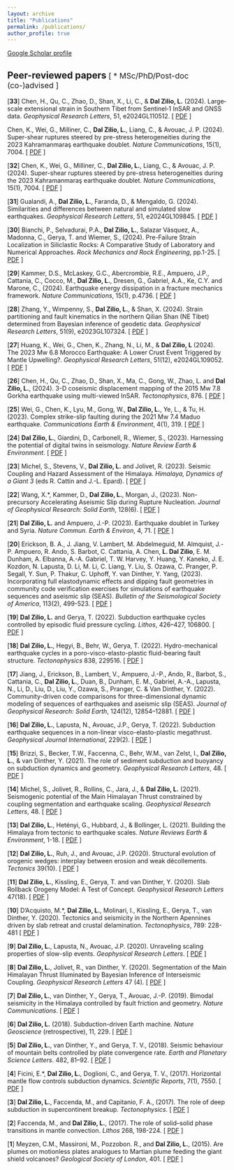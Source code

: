 ```yaml
---
layout: archive
title: "Publications"
permalink: /publications/
author_profile: true
---
```

<a href="https://scholar.google.com/citations?user=nvfIto8AAAAJ&hl=en" target="_blank">Google Scholar profile</a>

## Peer-reviewed papers <span style="font-weight: normal; font-size: smaller;">[ * MSc/PhD/Post-doc (co-)advised ]</span>

[**33**] Chen, H., Qu, C., Zhao, D., Shan, X., Li, C., & **Dal Zilio, L.** (2024). Large‐scale extensional strain in Southern Tibet from Sentinel‐1 InSAR and GNSS data. <i>Geophysical Research Letters</i>, 51, e2024GL110512. [ <a href="http://lucadalzilio.github.io/files/Chen_et_al-2024c.pdf" target="_blank">PDF</a> ]

Chen, K., Wei, G., Milliner, C., **Dal Zilio, L.**, Liang, C., & Avouac, J. P. (2024). Super-shear ruptures steered by pre-stress heterogeneities during the 2023 Kahramanmaraş earthquake doublet. <i>Nature Communications</i>, 15(1), 7004. [ <a href="http://lucadalzilio.github.io/files/Chen_et_al-2024b.pdf" target="_blank">PDF</a> ]

[**32**] Chen, K., Wei, G., Milliner, C., **Dal Zilio, L.**, Liang, C., & Avouac, J. P. (2024). Super-shear ruptures steered by pre-stress heterogeneities during the 2023 Kahramanmaraş earthquake doublet. <i>Nature Communications</i>, 15(1), 7004. [ <a href="http://lucadalzilio.github.io/files/Chen_et_al-2024b.pdf" target="_blank">PDF</a> ]

[**31**] Gualandi, A., **Dal Zilio, L.**, Faranda, D., & Mengaldo, G. (2024). Similarities and differences between natural and simulated slow earthquakes. <i>Geophysical Research Letters</i>, 51, e2024GL109845. [ <a href="http://lucadalzilio.github.io/files/Gualandi_et_al-2024.pdf" target="_blank">PDF</a> ]

[**30**] Bianchi, P., Selvadurai, P.A., **Dal Zilio, L.**, Salazar Vásquez, A., Madonna, C., Gerya, T. and Wiemer, S., (2024). Pre-Failure Strain Localization in Siliclastic Rocks: A Comparative Study of Laboratory and Numerical Approaches. <i>Rock Mechanics and Rock Engineering</i>, pp.1-25. [ <a href="http://lucadalzilio.github.io/files/Bianchi_et_al-2024.pdf" target="_blank">PDF</a> ]

[**29**] Kammer, D.S., McLaskey, G.C., Abercrombie, R.E., Ampuero, J.P., Cattania, C., Cocco, M., **Dal Zilio, L.**, Dresen, G., Gabriel, A.A., Ke, C.Y. and Marone, C., (2024). Earthquake energy dissipation in a fracture mechanics framework. <i>Nature Communications</i>, 15(1), p.4736.  [ <a href="http://lucadalzilio.github.io/files/Kammer_et_al-2024.pdf" target="_blank">PDF</a> ]

[**28**] Zhang, Y., Wimpenny, S., **Dal Zilio, L.**, & Shan, X. (2024). Strain partitioning and fault kinematics in the northern Qilian Shan (NE Tibet) determined from Bayesian inference of geodetic data. <i>Geophysical Research Letters</i>, 51(9), e2023GL107324. [ <a href="http://lucadalzilio.github.io/files/Zhang_et_al-2024.pdf" target="_blank">PDF</a> ]

[**27**] Huang, K., Wei, G., Chen, K., Zhang, N., Li, M., & **Dal Zilio, L** (2024). The 2023 Mw 6.8 Morocco Earthquake: A Lower Crust Event Triggered by Mantle Upwelling?. <i>Geophysical Research Letters</i>, 51(12), e2024GL109052. [ <a href="http://lucadalzilio.github.io/files/Huang_et_al-2024.pdf" target="_blank">PDF</a> ]

[**26**] Chen, H., Qu, C., Zhao, D., Shan, X., Ma, C., Gong, W., Zhao, L. and **Dal Zilio, L.**, (2024). 3-D coseismic displacement mapping of the 2015 Mw 7.8 Gorkha earthquake using multi-viewed InSAR. <i>Tectonophysics</i>, 876. [ <a href="http://lucadalzilio.github.io/files/Chen_et_al-2024.pdf" target="_blank">PDF</a> ]

[**25**] Wei, G., Chen, K., Lyu, M., Gong, W., **Dal Zilio, L.**, Ye, L., & Tu, H. (2023). Complex strike-slip faulting during the 2021 Mw 7.4 Maduo earthquake. <i>Communications Earth & Environment</i>, 4(1), 319. [ <a href="http://lucadalzilio.github.io/files/Wei_et_al-2023.pdf" target="_blank">PDF</a> ]

[**24**] **Dal Zilio, L.**, Giardini, D., Carbonell, R., Wiemer, S., (2023). Harnessing the potential of digital twins in seismology. <i>Nature Review Earth & Environment</i>. [ <a href="http://lucadalzilio.github.io/files/Dal-Zilio_et_al-2023.pdf" target="_blank">PDF</a> ]

[**23**] Michel, S., Stevens, V., **Dal Zilio, L.** and Jolivet, R. (2023). Seismic Coupling and Hazard Assessment of the Himalaya. <i>Himalaya, Dynamics of a Giant 3</i> (eds R. Cattin and J.-L. Epard). [ <a href="https://onlinelibrary.wiley.com/doi/10.1002/9781394228683.ch6?target=_blank" target="_blank">PDF</a> ]

[**22**] Wang, X.*, Kammer, D., **Dal Zilio, L.**, Morgan, J., (2023). Non-precursory Accelerating Aseismic Slip during Rupture Nucleation. <i>Journal of Geophysical Research: Solid Earth</i>, 128(6). [ <a href="http://lucadalzilio.github.io/files/Wang_et_al-2023.pdf" target="_blank">PDF</a> ]

[**21**] **Dal Zilio, L.** and Ampuero, J.-P. (2023). Earthquake doublet in Turkey and Syria. <i>Nature Commun. Earth & Environ</i>, 4, 71. [ <a href="http://lucadalzilio.github.io/files/Dal_Zilio_Ampuero-2023.pdf" target="_blank">PDF</a> ]

[**20**] Erickson, B. A., J. Jiang, V. Lambert, M. Abdelmeguid, M. Almquist, J.-P. Ampuero, R. Ando, S. Barbot, C. Cattania, A. Chen, **L. Dal Zilio**, E. M. Dunham, A. Elbanna, A.-A. Gabriel, T. W. Harvey, Y. Huang, Y. Kaneko, J. E. Kozdon, N. Lapusta, D. Li, M. Li, C. Liang, Y. Liu, S. Ozawa, C. Pranger, P. Segall, Y. Sun, P. Thakur, C. Uphoff, Y. van Dinther, Y. Yang, (2023). Incorporating full elastodynamic effects and dipping fault geometries in community code verification exercises for simulations of earthquake sequences and aseismic slip (SEAS). <i>Bulletin of the Seismological Society of America</i>, 113(2), 499-523.  [ <a href="http://lucadalzilio.github.io/files/Erickson_et_al-2022.pdf" target="_blank">PDF</a> ]

[**19**] **Dal Zilio, L.** and Gerya, T. (2022). Subduction earthquake cycles controlled by episodic fluid pressure cycling. <i>Lithos</i>, 426–427, 106800.  [ <a href="http://lucadalzilio.github.io/files/Dal_Zilio_Gerya-2022.pdf" target="_blank">PDF</a> ]

[**18**] **Dal Zilio, L.**, Hegyi, B., Behr, W., Gerya, T. (2022). Hydro-mechanical earthquake cycles in a poro-visco-elasto-plastic fluid-bearing fault structure. <i>Tectonophysics</i> 838, 229516.  [ <a href="http://lucadalzilio.github.io/files/Dal_Zilio_et_al-2022b.pdf" target="_blank">PDF</a> ]

[**17**] Jiang, J., Erickson, B., Lambert, V., Ampuero, J.-P., Ando, R., Barbot, S., Cattania, C., **Dal Zilio, L.**, Duan, B., Dunham, E. M., Gabriel, A.-A., Lapusta, N., Li, D., Liu, D., Liu, Y., Ozawa, S., Pranger, C. & Van Dinther, Y. (2022). Community-driven code comparisons for three-dimensional dynamic modeling of sequences of earthquakes and aseismic slip (SEAS). <i>Journal of Geophysical Research: Solid Earth</i>, 124(12), 12854–12881.  [ <a href="http://lucadalzilio.github.io/files/Jiang_et_al-2022.pdf" target="_blank">PDF</a> ]

[**16**] **Dal Zilio, L.**, Lapusta, N., Avouac, J.P., Gerya, T. (2022). Subduction earthquake sequences in a non-linear visco-elasto-plastic megathrust. <i>Geophysical Journal International</i>, 229(2). [ <a href="http://lucadalzilio.github.io/files/Dal_Zilio_et_al-2022a.pdf" target="_blank">PDF</a> ]

[**15**] Brizzi, S., Becker, T.W., Faccenna, C., Behr, W.M., van Zelst, I., **Dal Zilio, L.**, & van Dinther, Y. (2021). The role of sediment subduction and buoyancy on subduction dynamics and geometry. <i>Geophysical Research Letters</i>, 48. [ <a href="http://lucadalzilio.github.io/files/Brizzi_et_al-2021.pdf" target="_blank">PDF</a> ]

[**14**] Michel, S., Jolivet, R., Rollins, C., Jara, J., & **Dal Zilio, L.** (2021). Seismogenic potential of the Main Himalayan Thrust constrained by coupling segmentation and earthquake scaling. <i>Geophysical Research Letters</i>, 48. [ <a href="http://lucadalzilio.github.io/files/Michel_et_al-2021.pdf" target="_blank">PDF</a> ]

[**13**] **Dal Zilio, L.**, Hetényi, G., Hubbard, J., & Bollinger, L. (2021). Building the Himalaya from tectonic to earthquake scales. <i>Nature Reviews Earth & Environment</i>, 1-18. [ <a href="http://lucadalzilio.github.io/files/Dal_Zilio_et_al-2021.pdf" target="_blank">PDF</a> ]

[**12**] **Dal Zilio, L.**, Ruh, J., and Avouac, J.P. (2020). Structural evolution of orogenic wedges: interplay between erosion and weak décollements. <i>Tectonics</i> 39(10). [ <a href="http://lucadalzilio.github.io/files/Dal_Zilio_et_al-2020_Tectonics.pdf" target="_blank">PDF</a> ]

[**11**] **Dal Zilio, L.**, Kissling, E., Gerya, T. and van Dinther, Y. (2020). Slab Rollback Orogeny Model: A Test of Concept. <i>Geophysical Research Letters</i> 47(18). [ <a href="http://lucadalzilio.github.io/files/Dal_zilio_2020_Slab_Rollback_Orogeny_Model.pdf" target="_blank">PDF</a> ]

[**10**] D’Acquisto, M.*, **Dal Zilio, L.**, Molinari, I., Kissling, E., Gerya, T., van Dinther, Y. (2020). Tectonics and seismicity in the Northern Apennines driven by slab retreat and crustal delamination. <i>Tectonophysics</i>, 789: 228-481 [ <a href="http://lucadalzilio.github.io/files/DAcquisto_et_al-2020.pdf" target="_blank">PDF</a> ]

[**9**] **Dal Zilio, L.**, Lapusta, N., Avouac, J.P. (2020). Unraveling scaling properties of slow-slip events. <i>Geophysical Research Letters</i>. [ <a href="http://lucadalzilio.github.io/files/Dal_Zilio_et_al-2020.pdf" target="_blank">PDF</a> ]

[**8**] **Dal Zilio, L.**, Jolivet, R., van Dinther, Y. (2020). Segmentation of the Main Himalayan Thrust Illuminated by Bayesian Inference of Interseismic Coupling. <i>Geophysical Research Letters</i> 47 (4). [ <a href="http://lucadalzilio.github.io/files/Dal_Zilio_et_al-2020-Geophysical_Research_Letters.pdf" target="_blank">PDF</a> ]

[**7**] **Dal Zilio, L.**, van Dinther, Y., Gerya, T., Avouac, J.-P. (2019). Bimodal seismicity in the Himalaya controlled by fault friction and geometry. <i>Nature Communications</i>. [ <a href="http://lucadalzilio.github.io/files/Dal_Zilio_et_al-2019.pdf" target="_blank">PDF</a> ]

[**6**] **Dal Zilio, L.** (2018). Subduction-driven Earth machine. <i>Nature Geoscience</i> (retrospective), 11, 229. [ <a href="http://lucadalzilio.github.io/files/Dal_Zilio-2018.pdf" target="_blank">PDF</a> ]

[**5**] **Dal Zilio, L.**, van Dinther, Y., and Gerya, T. V., (2018). Seismic behaviour of mountain belts controlled by plate convergence rate. <i>Earth and Planetary Science Letters</i>. 482, 81–92. [ <a href="http://lucadalzilio.github.io/files/Dal_Zilio_et_al-2018.pdf" target="_blank">PDF</a> ]

[**4**] Ficini, E.*, **Dal Zilio, L.**, Doglioni, C., and Gerya, T. V., (2017). Horizontal mantle flow controls subduction dynamics. <i>Scientific Reports</i>, 7(1), 7550. [ <a href="http://lucadalzilio.github.io/files/Ficini_et_al-2017.pdf" target="_blank">PDF</a> ]

[**3**] **Dal Zilio, L.**, Faccenda, M., and Capitanio, F. A., (2017). The role of deep subduction in supercontinent breakup. <i>Tectonophysics</i>. [ <a href="http://lucadalzilio.github.io/files/Dal_Zilio_et_al-2017.pdf" target="_blank">PDF</a> ]

[**2**] Faccenda, M., and **Dal Zilio, L.**, (2017). The role of solid–solid phase transitions in mantle convection. <i>Lithos</i> 268, 198-224. [ <a href="http://lucadalzilio.github.io/files/Faccenda_DalZilio-2017.pdf" target="_blank">PDF</a> ]

[**1**] Meyzen, C.M., Massironi, M., Pozzobon. R., and **Dal Zilio, L.**, (2015). Are plumes on motionless plates analogues to Martian plume feeding the giant shield volcanoes? <i>Geological Society of London</i>, 401. [ <a href="http://lucadalzilio.github.io/files/Meyzen_et_al-2014.pdf" target="_blank">PDF</a> ]
